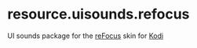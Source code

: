 # resource.uisounds.refocus
UI sounds package for the [reFocus](https://github.com/jeroenpardon/skin.refocus) skin for [Kodi](http://www.kodi.tv/)
